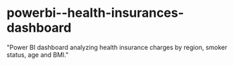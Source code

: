 # powerbi--health-insurances-dashboard
"Power BI dashboard analyzing health insurance charges by region, smoker status, age and BMI."
